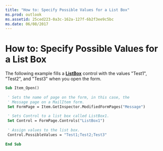 ```yaml
---
title: "How to: Specify Possible Values for a List Box"
ms.prod: outlook
ms.assetid: 25ced223-0a3c-162a-127f-6b2f3ee9c5bc
ms.date: 06/08/2017
---
```



# How to: Specify Possible Values for a List Box

The following example fills a **[ListBox](listbox-object-outlook-forms-script.md)** control with the values "Test1", "Test2", and "Test3" when you open the form.


```vb
Sub Item_Open() 
 
 ' Sets the name of page on the form, in this case, the 
 ' Message page on a MailItem form. 
 Set FormPage = Item.GetInspector.ModifiedFormPages("Message") 
 
 ' Sets Control to a list box called ListBox1. 
 Set Control = FormPage.Controls("ListBox1") 
 
 ' Assign values to the list box. 
 Control.PossibleValues = "Test1;Test2;Test3" 
 
End Sub
```



